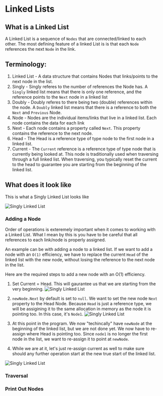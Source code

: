 # Linked Lists

## What is a Linked List
A Linked List is a sequence of `Nodes` that are connected/linked to each other. The most defining feature
of a linked List is is that each `Node` references the next `Node` in the link. 

## Terminology:
1. Linked List - A data structure that contains Nodes that links/points to the next node in the list. 
1. Singly - Singly referes to the number of references the Node has. A `Singly` linked list means that there is only one reference,
and the reference points to the `Next` node in a linked list
1. Doubly - Doubly referes to there being two (double) references within the node. A `Doubly` linked list means that there
is a reference to both the `Next` and `Previous` Node. 
2. Node - Nodes are the individual items/links that live in a linked list. Each node contains the data for each link
3. Next - Each node contains a property called `Next`. This property contains the reference to the next node. 
4. Head - The Head is a reference type of type node to the first node in a linked list.
5. Current - The `Current` reference is a reference type of type node that is currently being looked at. This node is traditionally used when 
traversing through a full linked list. When traversing, you typically reset the current to the head to guarantee you are starting
from the beginning of the linked list. 

## What does it look like

This is what a Singly Linked List looks like

![Singly Linked List](/assets/LinkedList1.PNG)

### Adding a Node

Order of operations is exteremely important when it comes to working with a Linked List.
What I mean by this is you have to be careful that all references to each link/node is properly 
assigned. 

An example can be with adding a node to a linked list.
If we want to add a node with an `O(1)` efficiency, we have to replace the current `Head` of the linked list with the
new node, without losing the reference to the next node in the list. 

Here are the required steps to add a new node with an O(1) efficiency.

1. Set Current = Head. This will gaurantee us that we are starting from the very beginning. 
![Singly Linked List](/assets/LinkedList2.PNG)

1. `newNode.Next` by default is set to `null`. We want to set the new node `Next` property to the Head Node.
Because `Head` is just a reference type, we will be assigining it to the same allocation in memory as the node it is pointing too. In this
case, it's `Node1`. 
![Singly Linked List](/assets/LinkedList3.PNG)


1. At this point in the program. We now "techincally" have `newNode` at the beginning of the linked list, but we are not done yet. 
We now have to re-assign where Head is pointing too. Since `node1` is no longer the first node in the list, we want to re-assign it to
point at `newNode`. 

1. While we are at it, let's just re-assign current as well to make sure should any further operation start at the new true start of the
linked list. 

![Singly Linked List](/assets/LinkedList4.PNG)

### Traversal

### Print Out Nodes
